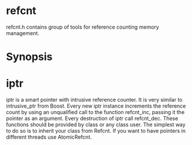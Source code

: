 # refcnt

refcnt.h contains group of tools for reference counting memory management.

# Synopsis

# iptr

iptr is a smart pointer with intrusive reference counter. It is very similar to intrusive_ptr from Boost.
Every new iptr instance increments the reference count by using an unqualified call to the function refcnt_inc, passing it the pointer as an argument.  Every destruction of iptr call refcnt_dec.
These functions should be provided by class or any class user. The simplest way to do so is to inherit your class from Refcnt. If you want to have pointers in different threads use AtomicRefcnt.






